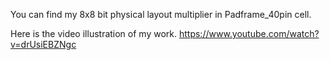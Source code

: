 You can find my 8x8 bit physical layout multiplier in Padframe_40pin cell.

Here is the video illustration of my work.
https://www.youtube.com/watch?v=drUsiEBZNgc
